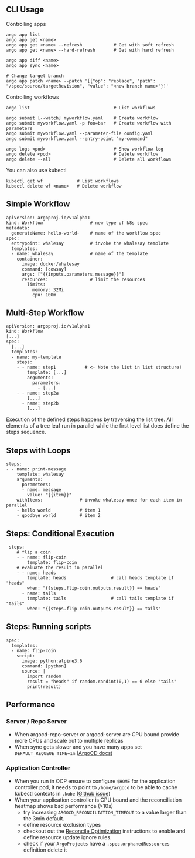 ## CLI Usage

Controlling apps

    argo app list
    argo app get <name>
    argo app get <name> --refresh            # Get with soft refresh
    argo app get <name> --hard-refresh       # Get with hard refresh
    
    argo app diff <name>
    argo app sync <name>
    
    # Change target branch
    argo app patch <name> --patch '[{"op": "replace", "path": "/spec/source/targetRevision", "value": "<new branch name>"}]'

Controlling workflows

    argo list                                # List workflows
    
    argo submit [--watch] myworkflow.yaml    # Create workflow
    argo submit myworkflow.yaml -p foo=bar   # Create workflow with parameters
    argo submit myworkflow.yaml --parameter-file config.yaml
    argo submit myworkflow.yaml --entry-point "my-command"
    
    argo logs <pod>                          # Show workflow log
    argo delete <pod>                        # Delete workflow
    argo delete --all                        # Delete all workflows

You can also use kubectl 

    kubectl get wf             # List workflows
    kubectl delete wf <name>   # Delete workflow

## Simple Workflow

    apiVersion: argoproj.io/v1alpha1
    kind: Workflow                  # new type of k8s spec
    metadata:
      generateName: hello-world-    # name of the workflow spec
    spec:
      entrypoint: whalesay          # invoke the whalesay template
      templates:
      - name: whalesay              # name of the template
        container:
          image: docker/whalesay
          command: [cowsay]
          args: ["{{inputs.parameters.message}}"]
          resources:                # limit the resources
            limits:
              memory: 32Mi
              cpu: 100m

## Multi-Step Workflow

    apiVersion: argoproj.io/v1alpha1
    kind: Workflow
    [...]
    spec:
      [...]
      templates:
      - name: my-template
        steps:
        - - name: step1           # <- Note the list in list structure!
            template: [...]
            arguments:
              parameters: 
                - [...]
        - - name: step2a
            [...]
          - name: step2b
            [...]
        
Execution of the defined steps happens by traversing the list tree. All elements of a tree leaf run in parallel
while the first level list does define the steps sequence. 

## Steps with Loops

    steps:
    - - name: print-message
        template: whalesay
        arguments:
          parameters:
          - name: message
            value: "{{item}}"
        withItems:              # invoke whalesay once for each item in parallel
        - hello world           # item 1
        - goodbye world         # item 2
 
## Steps: Conditional Execution
 
     steps:
        # flip a coin
        - - name: flip-coin
            template: flip-coin
        # evaluate the result in parallel
        - - name: heads
            template: heads                 # call heads template if "heads"
            when: "{{steps.flip-coin.outputs.result}} == heads"
          - name: tails
            template: tails                 # call tails template if "tails"
            when: "{{steps.flip-coin.outputs.result}} == tails"

## Steps: Running scripts

    spec:
      templates:
      - name: flip-coin
        script:
          image: python:alpine3.6
          command: [python]
          source: |
            import random
            result = "heads" if random.randint(0,1) == 0 else "tails"
            print(result)

## Performance

### Server / Repo Server

- When argocd-repo-server or argocd-server are CPU bound provide more CPUs and scale out to multiple replicas
- When sync gets slower and you have many apps set `DEFAULT_REQUEUE_TIME=1m` ([ArgoCD docs](https://argoproj.github.io/argo-workflows/running-at-massive-scale/#overwhelmed-kubernetes-api))

### Application Controller

- When you run in OCP ensure to configure `$HOME` for the application controller pod, it needs to point to `/home/argocd` to be able to cache kubectl contexts in `.kube` ([Github issue](https://github.com/argoproj/argo-cd/issues/8620#issuecomment-1213350358))
- When your application controller is CPU bound and the reconciliation heatmap shows bad performance (>10s)
  - try increasing `ARGOCD_RECONCILIATION_TIMEOUT` to a value larger than the 3min default.
  - define resource exclusion types
  - checkout out the [Reconcile Optimization](https://argo-cd.readthedocs.io/en/stable/operator-manual/reconcile/) instructions to enable and define resource update ignore rules.
  - check if your `ArgoProjects` have a `.spec.orphanedRessources` definition delete it
